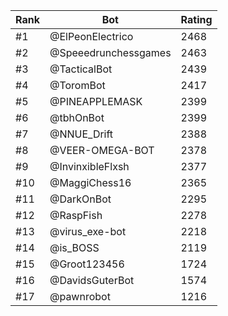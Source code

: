 Rank|Bot|Rating
---|---|---
#1|@ElPeonElectrico|2468
#2|@Speeedrunchessgames|2463
#3|@TacticalBot|2439
#4|@ToromBot|2417
#5|@PINEAPPLEMASK|2399
#6|@tbhOnBot|2399
#7|@NNUE_Drift|2388
#8|@VEER-OMEGA-BOT|2378
#9|@InvinxibleFlxsh|2377
#10|@MaggiChess16|2365
#11|@DarkOnBot|2295
#12|@RaspFish|2278
#13|@virus_exe-bot|2218
#14|@is_BOSS|2119
#15|@Groot123456|1724
#16|@DavidsGuterBot|1574
#17|@pawnrobot|1216
